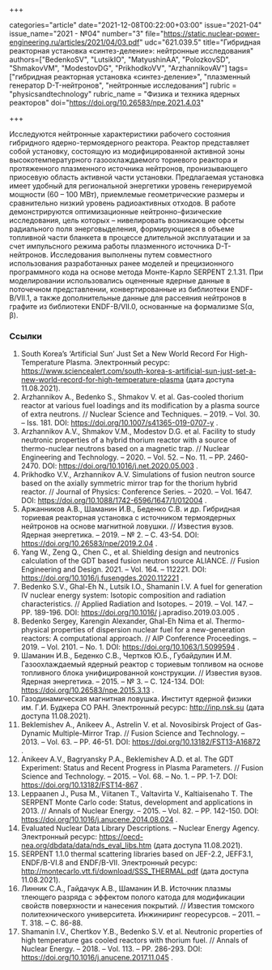 +++

categories="article"
date="2021-12-08T00:22:00+03:00"
issue="2021-04"
issue_name="2021 - №04"
number="3"
file="https://static.nuclear-power-engineering.ru/articles/2021/04/03.pdf"
udc="621.039.5"
title="Гибридная реакторная установка «синтез-деление»: нейтронные исследования"
authors=["BedenkoSV", "LutsikIO", "MatyushinAA", "PolozkovSD", "ShmakovVM", "ModestovDG", "PrikhodkoVV", "ArzhannikovAV"]
tags=["гибридная реакторная установка «синтез-деление»", "плазменный генератор D-T-нейтронов", "нейтронные исследования"]
rubric = "physicsandtechnology"
rubric_name = "Физика и техника ядерных реакторов"
doi="https://doi.org/10.26583/npe.2021.4.03"

+++

Исследуются нейтронные характеристики рабочего состояния гибридного ядерно-термоядерного реактора. Реактор представляет собой установку, состоящую из модифицированной активной зоны высокотемпературного газоохлаждаемого ториевого реактора и протяженного плазменного источника нейтронов, пронизывающего приосевую область активной части установки. Предлагаемая установка имеет удобный для региональной энергетики уровень генерируемой мощности (60 – 100 МВт), приемлемые геометрические размеры и сравнительно низкий уровень радиоактивных отходов. В работе демонстрируются оптимизационные нейтронно-физические исследования, цель которых – нивелировать возникающие офсеты радиального поля энерговыделения, формирующиеся в объеме топливной части бланкета в процессе длительной эксплуатации и за счет импульсного режима работы плазменного источника D-T-нейтронов. Исследования выполнены путем совместного использования разработанных ранее моделей и прецизионного программного кода на основе метода Монте-Карло SERPENT 2.1.31. При моделировании использовались оцененные ядерные данные в поточечном представлении, конвертированные из библиотеки ENDF-B/VII.1, а также дополнительные данные для рассеяния нейтронов в графите из библиотеки ENDF-B/VII.0, основанные на формализме S(α, β).

### Ссылки

1. South Korea’s ‘Artificial Sun’ Just Set a New World Record For High-Temperature Plasma. Электронный ресурс: https://www.sciencealert.com/south-korea-s-artificial-sun-just-set-a-new-world-record-for-high-temperature-plasma (дата доступа 11.08.2021).
2. Arzhannikov A., Bedenko S., Shmakov V. et al. Gas-cooled thorium reactor at various fuel loadings and its modification by a plasma source of extra neutrons. // Nuclear Science and Techniques. – 2019. – Vol. 30. – Iss. 181. DOI: https://doi.org/10.1007/s41365-019-0707-y .
3. Arzhannikov A.V., Shmakov V.M., Modestov D.G. et al. Facility to study neutronic properties of a hybrid thorium reactor with a source of thermo-nuclear neutrons based on a magnetic trap. // Nuclear Engineering and Technology. – 2020. – Vol. 52. – No. 11. – PP. 2460-2470. DOI: https://doi.org/10.1016/j.net.2020.05.003 .
4. Prikhodko V.V., Arzhannikov A.V. Simulations of fusion neutron source based on the axially symmetric mirror trap for the thorium hybrid reactor. // Journal of Physics: Conference Series. – 2020. – Vol. 1647. DOI: https://doi.org/10.1088/1742-6596/1647/1/012004 .
5. Аржанников А.В., Шаманин И.В., Беденко С.В. и др. Гибридная ториевая реакторная установка с источником термоядерных нейтронов на основе магнитной ловушки. // Известия вузов. Ядерная энергетика. – 2019. – № 2. – С. 43-54. DOI: https://doi.org/10.26583/npe/2019.2.04 .
6. Yang W., Zeng Q., Chen C., et al. Shielding design and neutronics calculation of the GDT based fusion neutron source ALIANCE. // Fusion Engineering and Design. 2021. – Vol. 164. – 112221. DOI: https://doi.org/10.1016/j.fusengdes.2020.112221 .
7. Bedenko S.V., Ghal-Eh N., Lutsik I.O., Shamanin I.V. A fuel for generation IV nuclear energy system: Isotopic composition and radiation characteristics. // Applied Radiation and Isotopes. – 2019. – Vol. 147. – PP. 189-196. DOI: https://doi.org/10.1016/ j.apradiso.2019.03.005 .
8. Bedenko Sergey, Karengin Alexander, Ghal-Eh Nima et al. Thermo-physical properties of dispersion nuclear fuel for a new-generation reactors: A computational approach. // AIP Conference Proceedings. – 2019. – Vol. 2101. – No. 1. DOI: https://doi.org/10.1063/1.5099594 .
9. Шаманин И.В., Беденко С.В., Чертков Ю.Б., Губайдулин И.М. Газоохлаждаемый ядерный реактор с ториевым топливом на основе топливного блока унифицированной конструкции. // Известия вузов. Ядерная энергетика. – 2015. – № 3. – С. 124-134. DOI: https://doi.org/10.26583/npe.2015.3.13 .
10. Газодинамическая магнитная ловушка. Институт ядерной физики им. Г.И. Будкера СО РАН. Электронный ресурс: http://inp.nsk.su (дата доступа 11.08.2021).
11. Beklemishev A., Anikeev A., Astrelin V. et al. Novosibirsk Project of Gas-Dynamic Multiple-Mirror Trap. // Fusion Science and Technology. – 2013. – Vol. 63. – PP. 46-51. DOI: https://doi.org/10.13182/FST13-A16872 .
12. Anikeev A.V., Bagryansky P.A., Beklemishev A.D. et al. The GDT Experiment: Status and Recent Progress in Plasma Parameters. // Fusion Science and Technology. – 2015. – Vol. 68. – No. 1. – PP. 1-7. DOI: https://doi.org/10.13182/FST14-867 .
13. Leppaanen J., Pusa M., Viitanen T., Valtavirta V., Kaltiaisenaho T. The SERPENT Monte Carlo code: Status, development and applications in 2013. // Annals of Nuclear Energy. – 2015. – Vol. 82. – PP. 142-150. DOI: https://doi.org/10.1016/j.anucene.2014.08.024 .
14. Evaluated Nuclear Data Library Descriptions. – Nuclear Energy Agency. Электронный ресурс: https://oecd-nea.org/dbdata/data/nds_eval_libs.htm (дата доступа 11.08.2021).
15. SERPENT 1.1.0 thermal scattering libraries based on JEF-2.2, JEFF3.1, ENDF/B-VI.8 and ENDF/B-VII. Электронный ресурс: http://montecarlo.vtt.fi/download/SSS_THERMAL.pdf (дата доступа 11.08.2021).
16. Линник С.А., Гайдачук А.В., Шаманин И.В. Источник плазмы тлеющего разряда с эффектом полого катода для модификации свойств поверхности и нанесения покрытий. // Известия томского политехнического университета. Инжиниринг георесурсов. – 2011. – Т. 318. – C. 86-88.
17. Shamanin I.V., Chertkov Y.B., Bedenko S.V. et al. Neutronic properties of high temperature gas cooled reactors with thorium fuel. // Annals of Nuclear Energy. – 2018. – Vol. 113. – PP. 286-293. DOI: https://doi.org/10.1016/j.anucene.2017.11.045 .